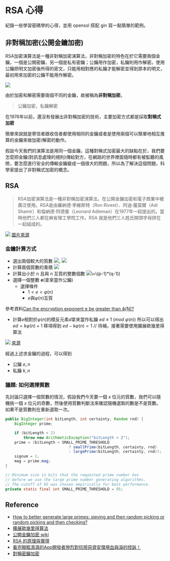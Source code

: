 # RSA 心得

紀錄一些學習密碼學的心得，並用 openssl 搭配 gin 寫一點簡單的範例。


## 非對稱加密(公開金鑰加密)

RSA加密演算法是一種非對稱加密演算法，非對稱加密的特色在於它需要兩個金鑰，一個是公開密鑰，另一個是私有密鑰；公鑰用作加密，私鑰則用作解密。使用公鑰把明文加密後所得的密文，只能用相對應的私鑰才能解密並得到原本的明文，最初用來加密的公鑰不能用作解密。

![](https://i.imgur.com/EjFAlMK.png)


由於加密和解密需要兩個不同的金鑰，故被稱為**非對稱加密**。
> 公鑰加密，私鑰解密

在$1976$年以前，還沒有發展出非對稱加密的技術，主要加密方式都是採取**對稱式加密**

簡單來說就是寄信者跟收信者都使用相同的金鑰或者是使用兩個可以簡單地相互推算的金鑰來做加密/解密的動作。

假設今天我們的演算法是用同一個金鑰，這種對稱式加密最大的缺點在於，我們要怎麼把金鑰(對訊息處理的規則)傳給對方，在網路的世界裡面隨時都有被監聽的風險，要怎麼進行安全的傳輸金鑰變成一個很大的問題，所以為了解決這個問題，科學家提出了非對稱式加密的概念。

## RSA

> RSA加密演算法是一種非對稱加密演算法，在公開金鑰加密和電子商業中被廣泛使用。RSA是由羅納德·李維斯特（Ron Rivest）、阿迪·薩莫爾（Adi Shamir）和倫納德·阿德曼（Leonard Adleman）在1977年一起提出的。當時他們三人都在麻省理工學院工作。RSA 就是他們三人姓氏開頭字母拼在一起組成的。

![](https://i.imgur.com/lE7U7Ky.png)
[圖片來源](https://www.techapple.com/archives/25855)

### 金鑰計算方式
- 選出兩個較大的質數 ![](https://render.githubusercontent.com/render/math?math=p), ![](https://render.githubusercontent.com/render/math?math=q)
- 計算兩個質數的乘積 ![](https://render.githubusercontent.com/render/math?math=n\=p*q)
- 計算出小於 n 且與 n 互質的整數個數 
![](https://render.githubusercontent.com/render/math?math=varphi\(n)\=\(p-1)*(q-1))
- 選擇一個整數 **e**(拿來當作公鑰)
    - 選擇條件
        - $1 < e < \varphi(n)$
        - $e$與$\varphi(n)$互質

參考資料[Can the encryption exponent e be greater than ϕ(N)?](https://crypto.stackexchange.com/questions/5729/can-the-encryption-exponent-e-be-greater-than-%CF%95n)

- 計算$e$相對於$\varphi(n)$的模反元素$d$拿來當作私鑰
$ed \equiv 1 \ (mod \ \varphi(n))$
所以可以得出
$ed = k\varphi(n) + 1$
移項得到
$ed - k\varphi(n) = 1$
// 待補，接著需要使用擴展歐幾里得算法


![](https://i.imgur.com/im4zugs.png)
[來源](https://ithelp.ithome.com.tw/articles/10250721)

經過上述求金鑰的過程，可以得到
- 公鑰 ${e, n}$
- 私鑰 ${k, n}$

### 議題: 如何選擇質數

先討論只選擇一個質數的情況，假設我們今天要一個 $x$ 位元的質數，我們可以隨機挑一個 $x$ 位元的奇數，然後使用質數判斷法來確認隨機選取的數是不是質數。如果不是質數則在重新選取一次。

```java
public BigInteger(int bitLength, int certainty, Random rnd) {
    BigInteger prime;

    if (bitLength < 2)
        throw new ArithmeticException("bitLength < 2");
    prime = (bitLength < SMALL_PRIME_THRESHOLD
                            ? smallPrime(bitLength, certainty, rnd)
                            : largePrime(bitLength, certainty, rnd));
    signum = 1;
    mag = prime.mag;
}

// Minimum size in bits that the requested prime number has
// before we use the large prime number generating algorithms.
// The cutoff of 95 was chosen empirically for best performance.
private static final int SMALL_PRIME_THRESHOLD = 95;
```

## Reference
- [How to better generate large primes: sieving and then random picking or random picking and then checking?](https://crypto.stackexchange.com/questions/1812/how-to-better-generate-large-primes-sieving-and-then-random-picking-or-random-p)
- [擴展歐幾里得算法](https://zh.wikipedia.org/wiki/%E6%89%A9%E5%B1%95%E6%AC%A7%E5%87%A0%E9%87%8C%E5%BE%97%E7%AE%97%E6%B3%95)
- [公開金鑰加密 wiki](https://zh.wikipedia.org/wiki/%E5%85%AC%E5%BC%80%E5%AF%86%E9%92%A5%E5%8A%A0%E5%AF%86)
- [RSA 的原理與實現](https://cjting.me/2020/03/13/rsa/)
- [看完眼眶濕濕的App開發者慘烈對抗險惡資安環境血與淚的控訴！](https://ithelp.ithome.com.tw/users/20117445/ironman/3778?page=2)
- [對稱密鑰加密](https://zh.wikipedia.org/wiki/%E5%B0%8D%E7%A8%B1%E5%AF%86%E9%91%B0%E5%8A%A0%E5%AF%86)